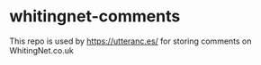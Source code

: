 # whitingnet-comments
This repo is used by https://utteranc.es/ for storing comments on WhitingNet.co.uk
